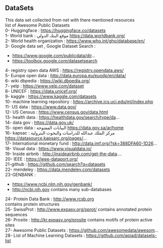 ## DataSets 
This data set collected from net with there mentioned resources  <br>
list of Awesome Public Datasets <br>
0-  Huggingface : 
https://huggingface.co/datasets <br>
1- World bank  :  موقع البنك الدولي
https://data.worldbank.org/ <br>
2- World health organization : 
https://www.who.int/gho/database/en/  <br>
3- Google data set , Google Dataset Search : 
- https://www.google.com/publicdata/dir... <br>
- https://toolbox.google.com/datasetsearch  <br>

4- registry open data AWS : 
https://registry.opendata.aws/ <br>
5- Europe open data : 
http://data.europa.eu/euodp/en/data/ <br>
6- wiki dbpedia : 
https://wiki.dbpedia.org/  <br>
7- yelp : 
https://www.yelp.com/dataset <br>
8- UNICEF : 
https://data.unicef.org/ <br> 
9- kaggle : 
https://www.kaggle.com/datasets  <br>
10- machine learning repository : 
https://archive.ics.uci.edu/ml/index.php  <br>
11- US data : 
https://www.data.gov/ <br>
12- US Census : 
https://www.census.gov/data.html <br>
13- health data : 
https://healthdata.gov/search/type/da... <br>
14- data gov : 
https://data.gov.uk/ <br>
15- open data   : البيانات المفتوحة
https://data.gov.sa/ar/home <br>
16- kapsac  : مركز الملك عبدالله للدراسات والبحوث البترولية
https://datasource.kapsarc.org/pages/... <br>
17- International monetary fund : 
http://data.imf.org/?sk=388DFA60-1D26... <br>
18- Visual data : 
https://www.visualdata.io/ <br>
19- Inside airbnb : 
http://insideairbnb.com/get-the-data.... <br>
20- IEEE : 
https://ieee-dataport.org/ <br>
21-github : 
https://github.com/search?q=datasets <br>
22- mendeley : 
https://data.mendeley.com/datasets <br> 
23-GENBANK : 
- https://www.ncbi.nlm.nih.gov/genbank/ <br>
- http://ncbi.nih.gov  contains many sub-databases <br>

24- Protein Data Bank  : 
http://www.rcsb.org   
contains protein structures   <br>
25- SwissProt : 
http://www.expasy.org/sprot/ 
contains annotated protein sequences <br> 
26- Prosite : 
http://kr.expasy.org/prosite 
contains motifs of protein active sites <br>
27- Awesome Public Datasets : 
https://github.com/awesomedata/awesom...  <br>
28- List of Machine Learning Datasets  : 
https://github.com/apiad/datasets-list <br>

